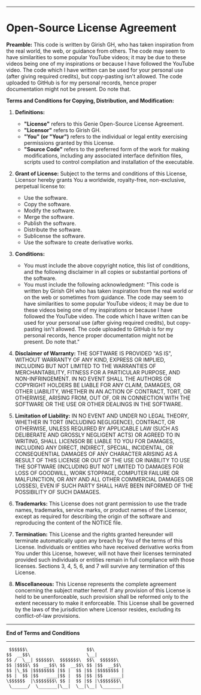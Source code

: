 
---

# Open-Source License Agreement

**Preamble:**
This code is written by Girish GH, who has taken inspiration from the real world, the web, or guidance from others. The code may seem to have similarities to some popular YouTube videos; it may be due to these videos being one of my inspirations or because I have followed the YouTube video. The code which I have written can be used for your personal use (after giving required credits), but copy-pasting isn't allowed. The code uploaded to GitHub is for my personal records, hence proper documentation might not be present. Do note that.

**Terms and Conditions for Copying, Distribution, and Modification:**

1. **Definitions:**
   - **"License"** refers to this Genie Open-Source License Agreement.
   - **"Licensor"** refers to Girish GH.
   - **"You" (or "Your")** refers to the individual or legal entity exercising permissions granted by this License.
   - **"Source Code"** refers to the preferred form of the work for making modifications, including any associated interface definition files, scripts used to control compilation and installation of the executable.

2. **Grant of License:**
   Subject to the terms and conditions of this License, Licensor hereby grants You a worldwide, royalty-free, non-exclusive, perpetual license to:
   - Use the software.
   - Copy the software.
   - Modify the software.
   - Merge the software.
   - Publish the software.
   - Distribute the software.
   - Sublicense the software.
   - Use the software to create derivative works.

3. **Conditions:**
   - You must include the above copyright notice, this list of conditions, and the following disclaimer in all copies or substantial portions of the software.
   - You must include the following acknowledgment: "This code is written by Girish GH who has taken inspiration from the real world or on the web or sometimes from guidance. The code may seem to have similarities to some popular YouTube videos; it may be due to these videos being one of my inspirations or because I have followed the YouTube video. The code which I have written can be used for your personal use (after giving required credits), but copy-pasting isn't allowed. The code uploaded to GitHub is for my personal records, hence proper documentation might not be present. Do note that."

4. **Disclaimer of Warranty:**
   THE SOFTWARE IS PROVIDED "AS IS", WITHOUT WARRANTY OF ANY KIND, EXPRESS OR IMPLIED, INCLUDING BUT NOT LIMITED TO THE WARRANTIES OF MERCHANTABILITY, FITNESS FOR A PARTICULAR PURPOSE, AND NON-INFRINGEMENT. IN NO EVENT SHALL THE AUTHORS OR COPYRIGHT HOLDERS BE LIABLE FOR ANY CLAIM, DAMAGES, OR OTHER LIABILITY, WHETHER IN AN ACTION OF CONTRACT, TORT, OR OTHERWISE, ARISING FROM, OUT OF, OR IN CONNECTION WITH THE SOFTWARE OR THE USE OR OTHER DEALINGS IN THE SOFTWARE.

5. **Limitation of Liability:**
   IN NO EVENT AND UNDER NO LEGAL THEORY, WHETHER IN TORT (INCLUDING NEGLIGENCE), CONTRACT, OR OTHERWISE, UNLESS REQUIRED BY APPLICABLE LAW (SUCH AS DELIBERATE AND GROSSLY NEGLIGENT ACTS) OR AGREED TO IN WRITING, SHALL LICENSOR BE LIABLE TO YOU FOR DAMAGES, INCLUDING ANY DIRECT, INDIRECT, SPECIAL, INCIDENTAL, OR CONSEQUENTIAL DAMAGES OF ANY CHARACTER ARISING AS A RESULT OF THIS LICENSE OR OUT OF THE USE OR INABILITY TO USE THE SOFTWARE (INCLUDING BUT NOT LIMITED TO DAMAGES FOR LOSS OF GOODWILL, WORK STOPPAGE, COMPUTER FAILURE OR MALFUNCTION, OR ANY AND ALL OTHER COMMERCIAL DAMAGES OR LOSSES), EVEN IF SUCH PARTY SHALL HAVE BEEN INFORMED OF THE POSSIBILITY OF SUCH DAMAGES.

6. **Trademarks:**
   This License does not grant permission to use the trade names, trademarks, service marks, or product names of the Licensor, except as required for describing the origin of the software and reproducing the content of the NOTICE file.

7. **Termination:**
   This License and the rights granted hereunder will terminate automatically upon any breach by You of the terms of this License. Individuals or entities who have received derivative works from You under this License, however, will not have their licenses terminated provided such individuals or entities remain in full compliance with those licenses. Sections 3, 4, 5, 6, and 7 will survive any termination of this License.

8. **Miscellaneous:**
   This License represents the complete agreement concerning the subject matter hereof. If any provision of this License is held to be unenforceable, such provision shall be reformed only to the extent necessary to make it enforceable. This License shall be governed by the laws of the jurisdiction where Licensor resides, excluding its conflict-of-law provisions.

---

**End of Terms and Conditions**

---

```
 $$$$$$\                      $$\           
$$  __$$\                     \__|          
$$ /  \__| $$$$$$\  $$$$$$$\  $$\  $$$$$$\  
$$ |$$$$\ $$  __$$\ $$  __$$\ $$ |$$  __$$\ 
$$ |\_$$ |$$$$$$$$ |$$ |  $$ |$$ |$$$$$$$$ |
$$ |  $$ |$$   ____|$$ |  $$ |$$ |$$   ____|
\$$$$$$  |\$$$$$$$\ $$ |  $$ |$$ |\$$$$$$$\ 
 \______/  \_______|\__|  \__|\__| \_______|  
```
